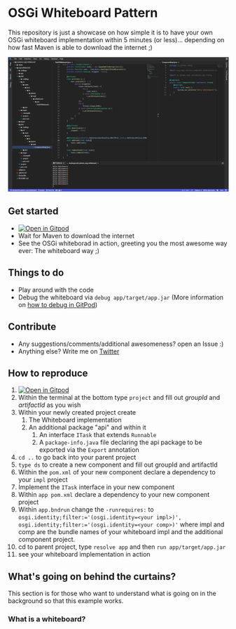 # OSGi Whiteboard Pattern
This repository is just a showcase on how simple it is to have your own OSGi whiteboard implementation within 5 minutes (or less)... depending on how fast Maven is able to download the internet ;)
 
 ![Gitpod Whiteboard](https://github.com/Sandared/io.jatoms.osgi.whiteboard/blob/master/gitpod-whiteboard.PNG)


## Get started
* [![Open in Gitpod](https://gitpod.io/button/open-in-gitpod.svg)](https://gitpod.io#https://github.com/Sandared/io.jatoms.osgi.whiteboard)
* Wait for Maven to download the internet
* See the OSGi whiteborad in action, greeting you the most awesome way ever: The whiteboard way ;)

## Things to do
* Play around with the code
* Debug the whiteboard via `debug app/target/app.jar` (More information on [how to debug in GitPod](https://github.com/Sandared/io.jatoms.osgi.base/blob/master/README.md#how-to-debug-an-application-without-a-main-method))

## Contribute
* Any suggestions/comments/additional awesomeness? open an Issue :)
* Anything else? Write me on [Twitter](https://twitter.com/SanfteSchorle)

## How to reproduce
1) [![Open in Gitpod](https://gitpod.io/button/open-in-gitpod.svg)](https://gitpod.io#https://github.com/Sandared/io.jatoms.osgi.base)
1) Within the terminal at the bottom type `project` and fill out *groupId* and *artifactId* as you wish
1) Within your newly created project create
   1) The Whiteboard implementation
   1) An additional package "api" and within it
      1) An interface `ITask` that extends `Runnable`
      1) A `package-info.java` file declaring the api package to be exported via the `Export` annotation
1) `cd ..` to go back into your parent project
1) `type ds` to create a new component and fill out groupId and artifactId
1) Within the `pom.xml` of your new component declare a dependency to your `impl` project
1) Implement the `ITask` interface in your new component
1) Within `app pom.xml` declare a dependency to your new component project
1) Within `app.bndrun` change the `-runrequires:` to `osgi.identity;filter:='(osgi.identity=<your impl>)', osgi.identity;filter:='(osgi.identity=<your comp>)'` where impl and comp are the bundle names of your whiteboard impl and the additional component project.
1) cd to parent project, type `resolve app` and then `run app/target/app.jar`
1) see your whiteboard implementation in action

## What's going on behind the curtains?
This section is for those who want to understand what is going on in the background so that this example works.

### What is a whiteboard?
